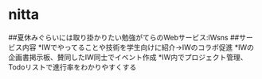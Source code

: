 # nitta
##夏休みぐらいには取り掛かりたい勉強がてらのWebサービス:IWsns
##サービス内容
*IWでやってることや技術を学生向けに紹介→IWのコラボ促進
*IWの企画書掲示板、賛同したIW同士でイベント作成
*IW内でプロジェクト管理、Todoリストで進行率をわかりやすくする
